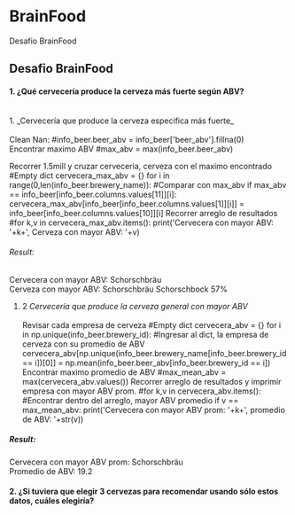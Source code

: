 # BrainFood
Desafio BrainFood
## Desafio BrainFood </h3>
#### 1. ¿Qué cervecería produce la cerveza más fuerte según ABV?
<br>
1. _Cervecería que produce la cerveza especifica más fuerte_
<br><br>
Clean Nan:
    #info_beer.beer_abv = info_beer['beer_abv'].fillna(0)
<br>
Encontrar maximo ABV
    #max_abv = max(info_beer.beer_abv)
<br>


Recorrer 1.5mill y cruzar cerveceria, cerveza con el maximo encontrado
    #Empty dict
    cervecera_max_abv = {}
    for i in range(0,len(info_beer.brewery_name)):
    #Comparar con max_abv
    if max_abv == info_beer[info_beer.columns.values[11]][i]:
        cervecera_max_abv[info_beer[info_beer.columns.values[1]][i]] = info_beer[info_beer.columns.values[10]][i]
Recorrer arreglo de resultados
    #for k,v in cervecera_max_abv.items():
         print('Cervecera con mayor ABV: '+k+', Cerveza con mayor ABV: '+v)

###### Result:
Cervecera con mayor ABV: Schorschbräu
<br>
Cerveza con mayor ABV: Schorschbräu Schorschbock 57%

1. 2 _Cervecería que produce la cerveza general con mayor ABV_
<br><br>
Revisar cada empresa de cerveza
    #Empty dict
    cervecera_abv = {}
    for i in np.unique(info_beer.brewery_id):
        #Ingresar al dict, la empresa de cerveza con su promedio de ABV
        cervecera_abv[np.unique(info_beer.brewery_name[info_beer.brewery_id == i])[0]] = np.mean(info_beer.beer_abv[info_beer.brewery_id == i])
Encontrar maximo promedio de ABV
    #max_mean_abv = max(cervecera_abv.values())
Recorrer arreglo de resultados y imprimir empresa con mayor ABV prom.
    #for k,v in cervecera_abv.items():
        #Encontrar dentro del arreglo, mayor ABV promedio
        if v == max_mean_abv:
           print('Cervecera con mayor ABV prom: '+k+', promedio de ABV: '+str(v))

##### Result:
Cervecera con mayor ABV prom: Schorschbräu
<br>
Promedio de ABV: 19.2

#### 2.	¿Si tuviera que elegir 3 cervezas para recomendar usando sólo estos datos, cuáles elegiría?
